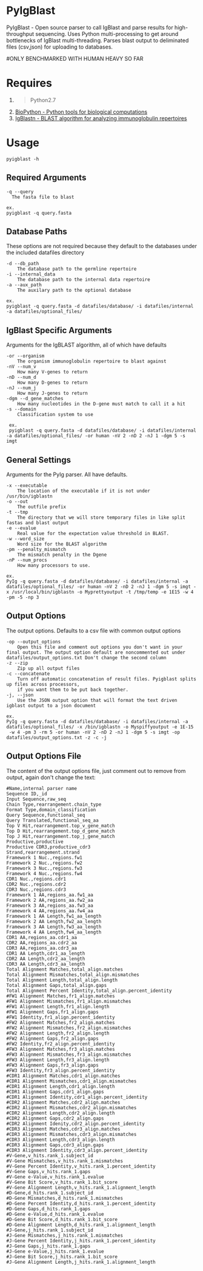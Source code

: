 PyIgBlast
=========

PyIgBlast - Open source parser to call IgBlast and parse results for high-throughput sequencing.
Uses Python multi-processing to get around bottlenecks of IgBlast multi-threading.
Parses blast output to deliminated files (csv,json) for uploading to databases.

#ONLY BENCHMARKED WITH HUMAN HEAVY SO FAR

Requires
=========

1.   >Python2.7
2.   [BioPython - Python tools for biological computations](http://biopython.org/wiki/Download)
3.   [IgBlastn - BLAST algorithm for analyzing immunoglobulin repertoires](ftp://ftp.ncbi.nih.gov/blast/executables/igblast/release/)

Usage
========

    pyigblast -h

Required Arguments
--------

    -q --query
      The fasta file to blast

    ex.
    pyigblast -q query.fasta 


Database Paths
---------

These options are not required because they default to the databases under the included datafiles directory

    -d --db_path
        The database path to the germline repertoire
    -i --internal_data
        The database path to the internal data repertoire
    -a --aux_path
        The auxilary path to the optional database

    ex.
    pyigblast -q query.fasta -d datafiles/database/ -i datafiles/internal -a datafiles/optional_files/


IgBlast Specific Arguments
--------
Arguments for the IgBLAST algorithm, all of which have defaults

    -or --organism
        The organism immunoglobulin repertoire to blast against
    -nV --num_v
        How many V-genes to return
    -nD --num_d
        How many D-genes to return
    -nJ --num_j
        How many J-genes to return
    -dgm --d_gene_matches
        How many nucleotides in the D-gene must match to call it a hit
    -s --domain
        Classification system to use

     ex.
     pyigblast -q query.fasta -d datafiles/database/ -i datafiles/internal -a datafiles/optional_files/ -or human -nV 2 -nD 2 -nJ 1 -dgm 5 -s imgt


General Settings
----------
Arguments for the PyIg parser. All have defaults.

    -x --executable
        The location of the executable if it is not under /usr/bin/igblastn
    -o --out
        The outfile prefix
    -t --tmp
        The directory that we will store temporary files in like split fastas and blast output
    -e --evalue
        Real value for the expectation value threshold in BLAST.
    -w --word_size
        Word size for the BLAST algorithm
    -pm --penalty_mismatch
        The mismatch penalty in the Dgene
    -nP --num_procs
        How many processors to use.

    ex.
    PyIg -q query.fasta -d datafiles/database/ -i datafiles/internal -a datafiles/optional_files/ -or human -nV 2 -nD 2 -nJ 1 -dgm 5 -s imgt -x /usr/local/bin/igblastn -o Myprettyoutput -t /tmp/temp -e 1E15 -w 4 -pm -5 -np 3


Output Options
----------
The output options. Defaults to a csv file with common output options

    -op --output_options
        Open this file and comment out options you don't want in your final output. The output option default are noncommented out under datafiles/output_options.txt Don't change the second column
    -z --zip
        Zip up all output files
    -c --concatenate
        Turn off automatic concatenation of result files. Pyigblast splits up files across processors,
        if you want them to be put back together.
    -j, --json
        Use the JSON output option that will format the text driven igblast output to a json document

    ex.
    PyIg -q query.fasta -d datafiles/database/ -i datafiles/internal -a datafiles/optional_files/ -x /bin/igblastn -o Myspiffyoutput -e 1E-15
     -w 4 -pm 3 -rm 5 -or human -nV 2 -nD 2 -nJ 1 -dgm 5 -s imgt -op datafiles/output_options.txt -z -c -j

Output Options File
---------------
The content of the output options file, just comment out to remove from output, again don't change the text:

    #Name,internal parser name
    Sequence ID,_id
    Input Sequence,raw_seq
    Chain Type,rearrangement.chain_type
    Format Type,domain_classification
    Query Sequence,functional_seq
    Query Translated,functional_seq_aa
    Top V Hit,rearrangement.top_v_gene_match
    Top D Hit,rearrangement.top_d_gene_match
    Top J Hit,rearrangement.top_j_gene_match
	Productive,productive
	Productive CDR3,productive_cdr3
	Strand,rearrangement.strand
	Framework 1 Nuc.,regions.fw1
	Framework 2 Nuc.,regions.fw2
	Framework 3 Nuc.,regions.fw3
	Framework 4 Nuc.,regions.fw4
	CDR1 Nuc.,regions.cdr1
	CDR2 Nuc.,regions.cdr2
	CDR3 Nuc.,regions.cdr3
	Framework 1 AA,regions_aa.fw1_aa
	Framework 2 AA,regions_aa.fw2_aa
	Framework 3 AA,regions_aa.fw3_aa
	Framework 4 AA,regions_aa.fw4_aa
	Framework 1 AA Length,fw1_aa_length
	Framework 2 AA Length,fw2_aa_length
	Framework 3 AA Length,fw3_aa_length
	Framework 4 AA Length,fw4_aa_length
	CDR1 AA,regions_aa.cdr1_aa
	CDR2 AA,regions_aa.cdr2_aa
	CDR3 AA,regions_aa.cdr3_aa
	CDR1 AA Length,cdr1_aa_length
	CDR2 AA Length,cdr2_aa_length
	CDR3 AA Length,cdr3_aa_length
	Total Alignment Matches,total_align.matches
	Total Alignment Mismatches,total_align.mismatches
	Total Alignment Length,total_align.length
	Total Alignment Gaps,total_align.gaps
	Total Alignment Percent Identity,total_align.percent_identity
	#FW1 Alignment Matches,fr1_align.matches
	#FW1 Alignment Mismatches,fr1_align.mismatches
	#FW1 Alignment Length,fr1_align.length
	#FW1 Alignment Gaps,fr1_align.gaps
	#FW1 Identity,fr1_align.percent_identity
	#FW2 Alignment Matches,fr2_align.matches
	#FW2 Alignment Mismatches,fr2_align.mismatches
	#FW2 Alignment Length,fr2_align.length
	#FW2 Alignment Gaps,fr2_align.gaps
	#FW2 Identity,fr2_align.percent_identity
	#FW3 Alignment Matches,fr3_align.matches
	#FW3 Alignment Mismatches,fr3_align.mismatches
	#FW3 Alignment Length,fr3_align.length
	#FW3 Alignment Gaps,fr3_align.gaps
	#FW3 Identity,fr3_align.percent_identity
	#CDR1 Alignment Matches,cdr1_align.matches
	#CDR1 Alignment Mismatches,cdr1_align.mismatches
	#CDR1 Alignment Length,cdr1_align.length
	#CDR1 Alignment Gaps,cdr1_align.gaps
	#CDR1 Alignment Identity,cdr1_align.percent_identity
	#CDR2 Alignment Matches,cdr2_align.matches
	#CDR2 Alignment Mismatches,cdr2_align.mismatches
	#CDR2 Alignment Length,cdr2_align.length
	#CDR2 Alignment Gaps,cdr2_align.gaps
	#CDR2 Alignment Idenity,cdr2_align.percent_identity
	#CDR3 Alignment Matches,cdr3_align.matches
	#CDR3 Alignment Mismatches,cdr3_align.mismatches
	#CDR3 Alignment Length,cdr3_align.length
	#CDR3 Alignment Gaps,cdr3_align.gaps
	#CDR3 Alignment Identity,cdr3_align.percent_identity
	#V-Gene,v_hits.rank_1.subject_id
	#V-Gene Mismatches,v_hits.rank_1.mismatches
	#V-Gene Percent Identity,v_hits.rank_1.percent_identity
	#V-Gene Gaps,v_hits.rank_1.gaps
	#V-Gene e-Value,v_hits.rank_1.evalue
	#V-Gene Bit Score,v_hits.rank_1.bit_score
	#V-Gene Alignment Length,v_hits.rank_1.alignment_length
	#D-Gene,d_hits.rank_1.subject_id
	#D-Gene Mismatches,d_hits.rank_1.mismatches
	#D-Gene Percent Identity,d_hits.rank_1.percent_identity
	#D-Gene Gaps,d_hits.rank_1.gaps
	#D-Gene e-Value,d_hits.rank_1.evalue
	#D-Gene Bit Score,d_hits.rank_1.bit_score
	#D-Gene Alignment Length,d_hits.rank_1.alignment_length
	#J-Gene,j_hits.rank_1.subject_id
	#J-Gene Mismatches,j_hits.rank_1.mismatches
	#J-Gene Percent Identity,j_hits.rank_1.percent_identity
	#J-Gene Gaps,j_hits.rank_1.gaps
	#J-Gene e-Value,j_hits.rank_1.evalue
	#J-Gene Bit Score,j_hits.rank_1.bit_score
	#J-Gene Alignment Length,j_hits.rank_1.alignment_length
